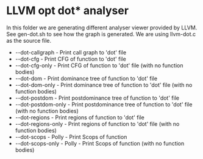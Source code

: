 # LLVM opt dot* analyser

In this folder we are generating different analyser viewer provided by LLVM. See gen-dot.sh to see how the graph is generated. We are using llvm-dot.c as the source file.

* --dot-callgraph         - Print call graph to 'dot' file
* --dot-cfg               - Print CFG of function to 'dot' file
* --dot-cfg-only          - Print CFG of function to 'dot' file (with no function bodies)
* --dot-dom               - Print dominance tree of function to 'dot' file
* --dot-dom-only          - Print dominance tree of function to 'dot' file (with no function bodies)
* --dot-postdom           - Print postdominance tree of function to 'dot' file
* --dot-postdom-only      - Print postdominance tree of function to 'dot' file (with no function bodies)
* --dot-regions           - Print regions of function to 'dot' file
* --dot-regions-only      - Print regions of function to 'dot' file (with no function bodies)
* --dot-scops             - Polly - Print Scops of function
* --dot-scops-only        - Polly - Print Scops of function (with no function bodies)